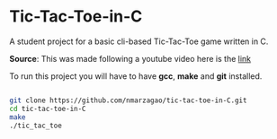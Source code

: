# Tic-Tac-Toe-in-C

A student project for a basic cli-based Tic-Tac-Toe game written in C.

**Source**: This was made following a youtube video here is the <a href='www.google.com'>link</a>

To run this project you will have to have **gcc**, **make** and **git** installed.
```bash

git clone https://github.com/nmarzagao/tic-tac-toe-in-C.git
cd tic-tac-toe-in-C
make
./tic_tac_toe
``` 
